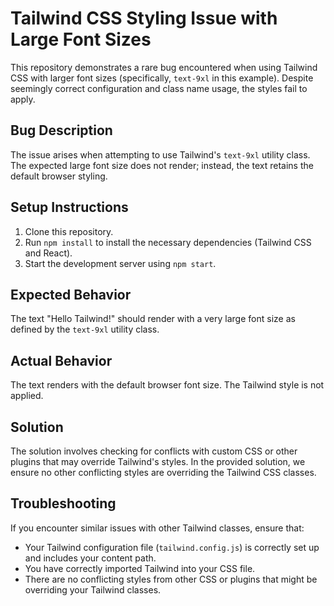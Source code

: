 # Tailwind CSS Styling Issue with Large Font Sizes

This repository demonstrates a rare bug encountered when using Tailwind CSS with larger font sizes (specifically, `text-9xl` in this example).  Despite seemingly correct configuration and class name usage, the styles fail to apply.

## Bug Description
The issue arises when attempting to use Tailwind's `text-9xl` utility class. The expected large font size does not render; instead, the text retains the default browser styling.

## Setup Instructions
1. Clone this repository.
2. Run `npm install` to install the necessary dependencies (Tailwind CSS and React).
3. Start the development server using `npm start`.

## Expected Behavior
The text "Hello Tailwind!" should render with a very large font size as defined by the `text-9xl` utility class.

## Actual Behavior
The text renders with the default browser font size. The Tailwind style is not applied.

## Solution
The solution involves checking for conflicts with custom CSS or other plugins that may override Tailwind's styles.  In the provided solution, we ensure no other conflicting styles are overriding the Tailwind CSS classes.

## Troubleshooting
If you encounter similar issues with other Tailwind classes, ensure that:

* Your Tailwind configuration file (`tailwind.config.js`) is correctly set up and includes your content path.
* You have correctly imported Tailwind into your CSS file.
* There are no conflicting styles from other CSS or plugins that might be overriding your Tailwind classes.